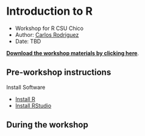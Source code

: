 # Introduction to R
- Workshop for R CSU Chico
- Author: [Carlos Rodriguez](https://keen-wilson-61a022.netlify.app/)
- Date: TBD


[**Download the workshop materials by clicking here**](https://github.com/carlosivanr/r_talk/).

## Pre-workshop instructions
Install Software
- [Install R](http://cran.wustl.edu/)
- [Install RStudio](https://www.rstudio.com/products/rstudio/download/#download)

## During the workshop

